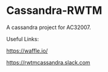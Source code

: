 # Cassandra-RWTM
A cassandra project for AC32007.

Useful Links:

https://waffle.io/

https://rwtmcassandra.slack.com
